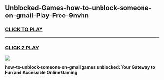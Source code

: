 
## Unblocked-Games-how-to-unblock-someone-on-gmail-Play-Free-9nvhn
<h3>
<a href="https://premium76.site?title=how-to-unblock-someone-on-gmail&ref=21A">CLICK TO PLAY</a></h3>
<hr>

<h3>
<a href="https://premium76.site?title=how-to-unblock-someone-on-gmail&ref=21A">CLICK 2 PLAY</a>
  
</h3>

<a href="https://premium76.site?title=how-to-unblock-someone-on-gmail&ref=21A"><img src="https://clearcache.store/games.png"></a>


**how-to-unblock-someone-on-gmail games unblocked: Your Gateway to Fun and Accessible Online Gaming**
